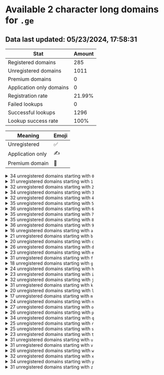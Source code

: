 # Available 2 character long domains for `.ge`

## Data last updated: 05/23/2024, 17:58:31

|Stat|Amount|
|--|--|
|Registered domains|285|
|Unregistered domains|1011|
|Premium domains|0|
|Application only domains|0|
|Registration rate|21.99%|
|Failed lookups|0|
|Successful lookups|1296|
|Lookup success rate|100%|


|Meaning|Emoji|
|--|--|
|Unregistered|:white_check_mark:|
|Application only|:writing_hand:|
|Premium domain|:gem:|

<details>
<summary>34 unregistered domains starting with <bold><code>0</code></bold></summary>

|Type|Domain|
|--|--|
|:white_check_mark:|`01.ge`|
|:white_check_mark:|`02.ge`|
|:white_check_mark:|`03.ge`|
|:white_check_mark:|`04.ge`|
|:white_check_mark:|`05.ge`|
|:white_check_mark:|`06.ge`|
|:white_check_mark:|`07.ge`|
|:white_check_mark:|`09.ge`|
|:white_check_mark:|`0a.ge`|
|:white_check_mark:|`0b.ge`|
|:white_check_mark:|`0c.ge`|
|:white_check_mark:|`0d.ge`|
|:white_check_mark:|`0e.ge`|
|:white_check_mark:|`0f.ge`|
|:white_check_mark:|`0g.ge`|
|:white_check_mark:|`0h.ge`|
|:white_check_mark:|`0i.ge`|
|:white_check_mark:|`0j.ge`|
|:white_check_mark:|`0k.ge`|
|:white_check_mark:|`0l.ge`|
|:white_check_mark:|`0m.ge`|
|:white_check_mark:|`0n.ge`|
|:white_check_mark:|`0o.ge`|
|:white_check_mark:|`0p.ge`|
|:white_check_mark:|`0q.ge`|
|:white_check_mark:|`0r.ge`|
|:white_check_mark:|`0s.ge`|
|:white_check_mark:|`0t.ge`|
|:white_check_mark:|`0u.ge`|
|:white_check_mark:|`0v.ge`|
|:white_check_mark:|`0w.ge`|
|:white_check_mark:|`0x.ge`|
|:white_check_mark:|`0y.ge`|
|:white_check_mark:|`0z.ge`|
</details>
<details>
<summary>31 unregistered domains starting with <bold><code>1</code></bold></summary>

|Type|Domain|
|--|--|
|:white_check_mark:|`13.ge`|
|:white_check_mark:|`14.ge`|
|:white_check_mark:|`15.ge`|
|:white_check_mark:|`16.ge`|
|:white_check_mark:|`18.ge`|
|:white_check_mark:|`19.ge`|
|:white_check_mark:|`1a.ge`|
|:white_check_mark:|`1b.ge`|
|:white_check_mark:|`1d.ge`|
|:white_check_mark:|`1e.ge`|
|:white_check_mark:|`1f.ge`|
|:white_check_mark:|`1g.ge`|
|:white_check_mark:|`1h.ge`|
|:white_check_mark:|`1i.ge`|
|:white_check_mark:|`1j.ge`|
|:white_check_mark:|`1k.ge`|
|:white_check_mark:|`1l.ge`|
|:white_check_mark:|`1m.ge`|
|:white_check_mark:|`1n.ge`|
|:white_check_mark:|`1o.ge`|
|:white_check_mark:|`1p.ge`|
|:white_check_mark:|`1q.ge`|
|:white_check_mark:|`1r.ge`|
|:white_check_mark:|`1s.ge`|
|:white_check_mark:|`1t.ge`|
|:white_check_mark:|`1u.ge`|
|:white_check_mark:|`1v.ge`|
|:white_check_mark:|`1w.ge`|
|:white_check_mark:|`1x.ge`|
|:white_check_mark:|`1y.ge`|
|:white_check_mark:|`1z.ge`|
</details>
<details>
<summary>32 unregistered domains starting with <bold><code>2</code></bold></summary>

|Type|Domain|
|--|--|
|:white_check_mark:|`20.ge`|
|:white_check_mark:|`23.ge`|
|:white_check_mark:|`25.ge`|
|:white_check_mark:|`26.ge`|
|:white_check_mark:|`27.ge`|
|:white_check_mark:|`28.ge`|
|:white_check_mark:|`29.ge`|
|:white_check_mark:|`2a.ge`|
|:white_check_mark:|`2b.ge`|
|:white_check_mark:|`2c.ge`|
|:white_check_mark:|`2d.ge`|
|:white_check_mark:|`2e.ge`|
|:white_check_mark:|`2f.ge`|
|:white_check_mark:|`2g.ge`|
|:white_check_mark:|`2h.ge`|
|:white_check_mark:|`2i.ge`|
|:white_check_mark:|`2j.ge`|
|:white_check_mark:|`2k.ge`|
|:white_check_mark:|`2l.ge`|
|:white_check_mark:|`2m.ge`|
|:white_check_mark:|`2o.ge`|
|:white_check_mark:|`2p.ge`|
|:white_check_mark:|`2q.ge`|
|:white_check_mark:|`2r.ge`|
|:white_check_mark:|`2s.ge`|
|:white_check_mark:|`2t.ge`|
|:white_check_mark:|`2u.ge`|
|:white_check_mark:|`2v.ge`|
|:white_check_mark:|`2w.ge`|
|:white_check_mark:|`2x.ge`|
|:white_check_mark:|`2y.ge`|
|:white_check_mark:|`2z.ge`|
</details>
<details>
<summary>34 unregistered domains starting with <bold><code>3</code></bold></summary>

|Type|Domain|
|--|--|
|:white_check_mark:|`30.ge`|
|:white_check_mark:|`31.ge`|
|:white_check_mark:|`32.ge`|
|:white_check_mark:|`33.ge`|
|:white_check_mark:|`34.ge`|
|:white_check_mark:|`35.ge`|
|:white_check_mark:|`36.ge`|
|:white_check_mark:|`37.ge`|
|:white_check_mark:|`38.ge`|
|:white_check_mark:|`39.ge`|
|:white_check_mark:|`3a.ge`|
|:white_check_mark:|`3b.ge`|
|:white_check_mark:|`3c.ge`|
|:white_check_mark:|`3e.ge`|
|:white_check_mark:|`3f.ge`|
|:white_check_mark:|`3g.ge`|
|:white_check_mark:|`3h.ge`|
|:white_check_mark:|`3i.ge`|
|:white_check_mark:|`3j.ge`|
|:white_check_mark:|`3k.ge`|
|:white_check_mark:|`3l.ge`|
|:white_check_mark:|`3n.ge`|
|:white_check_mark:|`3o.ge`|
|:white_check_mark:|`3p.ge`|
|:white_check_mark:|`3q.ge`|
|:white_check_mark:|`3r.ge`|
|:white_check_mark:|`3s.ge`|
|:white_check_mark:|`3t.ge`|
|:white_check_mark:|`3u.ge`|
|:white_check_mark:|`3v.ge`|
|:white_check_mark:|`3w.ge`|
|:white_check_mark:|`3x.ge`|
|:white_check_mark:|`3y.ge`|
|:white_check_mark:|`3z.ge`|
</details>
<details>
<summary>32 unregistered domains starting with <bold><code>4</code></bold></summary>

|Type|Domain|
|--|--|
|:white_check_mark:|`40.ge`|
|:white_check_mark:|`42.ge`|
|:white_check_mark:|`43.ge`|
|:white_check_mark:|`44.ge`|
|:white_check_mark:|`45.ge`|
|:white_check_mark:|`46.ge`|
|:white_check_mark:|`47.ge`|
|:white_check_mark:|`48.ge`|
|:white_check_mark:|`49.ge`|
|:white_check_mark:|`4a.ge`|
|:white_check_mark:|`4c.ge`|
|:white_check_mark:|`4d.ge`|
|:white_check_mark:|`4e.ge`|
|:white_check_mark:|`4f.ge`|
|:white_check_mark:|`4h.ge`|
|:white_check_mark:|`4i.ge`|
|:white_check_mark:|`4j.ge`|
|:white_check_mark:|`4k.ge`|
|:white_check_mark:|`4m.ge`|
|:white_check_mark:|`4n.ge`|
|:white_check_mark:|`4o.ge`|
|:white_check_mark:|`4p.ge`|
|:white_check_mark:|`4q.ge`|
|:white_check_mark:|`4r.ge`|
|:white_check_mark:|`4s.ge`|
|:white_check_mark:|`4t.ge`|
|:white_check_mark:|`4u.ge`|
|:white_check_mark:|`4v.ge`|
|:white_check_mark:|`4w.ge`|
|:white_check_mark:|`4x.ge`|
|:white_check_mark:|`4y.ge`|
|:white_check_mark:|`4z.ge`|
</details>
<details>
<summary>35 unregistered domains starting with <bold><code>5</code></bold></summary>

|Type|Domain|
|--|--|
|:white_check_mark:|`50.ge`|
|:white_check_mark:|`51.ge`|
|:white_check_mark:|`52.ge`|
|:white_check_mark:|`53.ge`|
|:white_check_mark:|`54.ge`|
|:white_check_mark:|`55.ge`|
|:white_check_mark:|`56.ge`|
|:white_check_mark:|`57.ge`|
|:white_check_mark:|`58.ge`|
|:white_check_mark:|`59.ge`|
|:white_check_mark:|`5a.ge`|
|:white_check_mark:|`5b.ge`|
|:white_check_mark:|`5c.ge`|
|:white_check_mark:|`5d.ge`|
|:white_check_mark:|`5e.ge`|
|:white_check_mark:|`5f.ge`|
|:white_check_mark:|`5h.ge`|
|:white_check_mark:|`5i.ge`|
|:white_check_mark:|`5j.ge`|
|:white_check_mark:|`5k.ge`|
|:white_check_mark:|`5l.ge`|
|:white_check_mark:|`5m.ge`|
|:white_check_mark:|`5n.ge`|
|:white_check_mark:|`5o.ge`|
|:white_check_mark:|`5p.ge`|
|:white_check_mark:|`5q.ge`|
|:white_check_mark:|`5r.ge`|
|:white_check_mark:|`5s.ge`|
|:white_check_mark:|`5t.ge`|
|:white_check_mark:|`5u.ge`|
|:white_check_mark:|`5v.ge`|
|:white_check_mark:|`5w.ge`|
|:white_check_mark:|`5x.ge`|
|:white_check_mark:|`5y.ge`|
|:white_check_mark:|`5z.ge`|
</details>
<details>
<summary>36 unregistered domains starting with <bold><code>6</code></bold></summary>

|Type|Domain|
|--|--|
|:white_check_mark:|`60.ge`|
|:white_check_mark:|`61.ge`|
|:white_check_mark:|`62.ge`|
|:white_check_mark:|`63.ge`|
|:white_check_mark:|`64.ge`|
|:white_check_mark:|`65.ge`|
|:white_check_mark:|`66.ge`|
|:white_check_mark:|`67.ge`|
|:white_check_mark:|`68.ge`|
|:white_check_mark:|`69.ge`|
|:white_check_mark:|`6a.ge`|
|:white_check_mark:|`6b.ge`|
|:white_check_mark:|`6c.ge`|
|:white_check_mark:|`6d.ge`|
|:white_check_mark:|`6e.ge`|
|:white_check_mark:|`6f.ge`|
|:white_check_mark:|`6g.ge`|
|:white_check_mark:|`6h.ge`|
|:white_check_mark:|`6i.ge`|
|:white_check_mark:|`6j.ge`|
|:white_check_mark:|`6k.ge`|
|:white_check_mark:|`6l.ge`|
|:white_check_mark:|`6m.ge`|
|:white_check_mark:|`6n.ge`|
|:white_check_mark:|`6o.ge`|
|:white_check_mark:|`6p.ge`|
|:white_check_mark:|`6q.ge`|
|:white_check_mark:|`6r.ge`|
|:white_check_mark:|`6s.ge`|
|:white_check_mark:|`6t.ge`|
|:white_check_mark:|`6u.ge`|
|:white_check_mark:|`6v.ge`|
|:white_check_mark:|`6w.ge`|
|:white_check_mark:|`6x.ge`|
|:white_check_mark:|`6y.ge`|
|:white_check_mark:|`6z.ge`|
</details>
<details>
<summary>35 unregistered domains starting with <bold><code>7</code></bold></summary>

|Type|Domain|
|--|--|
|:white_check_mark:|`70.ge`|
|:white_check_mark:|`71.ge`|
|:white_check_mark:|`72.ge`|
|:white_check_mark:|`73.ge`|
|:white_check_mark:|`74.ge`|
|:white_check_mark:|`75.ge`|
|:white_check_mark:|`76.ge`|
|:white_check_mark:|`78.ge`|
|:white_check_mark:|`79.ge`|
|:white_check_mark:|`7a.ge`|
|:white_check_mark:|`7b.ge`|
|:white_check_mark:|`7c.ge`|
|:white_check_mark:|`7d.ge`|
|:white_check_mark:|`7e.ge`|
|:white_check_mark:|`7f.ge`|
|:white_check_mark:|`7g.ge`|
|:white_check_mark:|`7h.ge`|
|:white_check_mark:|`7i.ge`|
|:white_check_mark:|`7j.ge`|
|:white_check_mark:|`7k.ge`|
|:white_check_mark:|`7l.ge`|
|:white_check_mark:|`7m.ge`|
|:white_check_mark:|`7n.ge`|
|:white_check_mark:|`7o.ge`|
|:white_check_mark:|`7p.ge`|
|:white_check_mark:|`7q.ge`|
|:white_check_mark:|`7r.ge`|
|:white_check_mark:|`7s.ge`|
|:white_check_mark:|`7t.ge`|
|:white_check_mark:|`7u.ge`|
|:white_check_mark:|`7v.ge`|
|:white_check_mark:|`7w.ge`|
|:white_check_mark:|`7x.ge`|
|:white_check_mark:|`7y.ge`|
|:white_check_mark:|`7z.ge`|
</details>
<details>
<summary>35 unregistered domains starting with <bold><code>8</code></bold></summary>

|Type|Domain|
|--|--|
|:white_check_mark:|`80.ge`|
|:white_check_mark:|`81.ge`|
|:white_check_mark:|`82.ge`|
|:white_check_mark:|`83.ge`|
|:white_check_mark:|`84.ge`|
|:white_check_mark:|`85.ge`|
|:white_check_mark:|`86.ge`|
|:white_check_mark:|`87.ge`|
|:white_check_mark:|`88.ge`|
|:white_check_mark:|`89.ge`|
|:white_check_mark:|`8a.ge`|
|:white_check_mark:|`8b.ge`|
|:white_check_mark:|`8c.ge`|
|:white_check_mark:|`8d.ge`|
|:white_check_mark:|`8e.ge`|
|:white_check_mark:|`8f.ge`|
|:white_check_mark:|`8g.ge`|
|:white_check_mark:|`8h.ge`|
|:white_check_mark:|`8i.ge`|
|:white_check_mark:|`8j.ge`|
|:white_check_mark:|`8l.ge`|
|:white_check_mark:|`8m.ge`|
|:white_check_mark:|`8n.ge`|
|:white_check_mark:|`8o.ge`|
|:white_check_mark:|`8p.ge`|
|:white_check_mark:|`8q.ge`|
|:white_check_mark:|`8r.ge`|
|:white_check_mark:|`8s.ge`|
|:white_check_mark:|`8t.ge`|
|:white_check_mark:|`8u.ge`|
|:white_check_mark:|`8v.ge`|
|:white_check_mark:|`8w.ge`|
|:white_check_mark:|`8x.ge`|
|:white_check_mark:|`8y.ge`|
|:white_check_mark:|`8z.ge`|
</details>
<details>
<summary>36 unregistered domains starting with <bold><code>9</code></bold></summary>

|Type|Domain|
|--|--|
|:white_check_mark:|`90.ge`|
|:white_check_mark:|`91.ge`|
|:white_check_mark:|`92.ge`|
|:white_check_mark:|`93.ge`|
|:white_check_mark:|`94.ge`|
|:white_check_mark:|`95.ge`|
|:white_check_mark:|`96.ge`|
|:white_check_mark:|`97.ge`|
|:white_check_mark:|`98.ge`|
|:white_check_mark:|`99.ge`|
|:white_check_mark:|`9a.ge`|
|:white_check_mark:|`9b.ge`|
|:white_check_mark:|`9c.ge`|
|:white_check_mark:|`9d.ge`|
|:white_check_mark:|`9e.ge`|
|:white_check_mark:|`9f.ge`|
|:white_check_mark:|`9g.ge`|
|:white_check_mark:|`9h.ge`|
|:white_check_mark:|`9i.ge`|
|:white_check_mark:|`9j.ge`|
|:white_check_mark:|`9k.ge`|
|:white_check_mark:|`9l.ge`|
|:white_check_mark:|`9m.ge`|
|:white_check_mark:|`9n.ge`|
|:white_check_mark:|`9o.ge`|
|:white_check_mark:|`9p.ge`|
|:white_check_mark:|`9q.ge`|
|:white_check_mark:|`9r.ge`|
|:white_check_mark:|`9s.ge`|
|:white_check_mark:|`9t.ge`|
|:white_check_mark:|`9u.ge`|
|:white_check_mark:|`9v.ge`|
|:white_check_mark:|`9w.ge`|
|:white_check_mark:|`9x.ge`|
|:white_check_mark:|`9y.ge`|
|:white_check_mark:|`9z.ge`|
</details>
<details>
<summary>16 unregistered domains starting with <bold><code>a</code></bold></summary>

|Type|Domain|
|--|--|
|:white_check_mark:|`a0.ge`|
|:white_check_mark:|`a2.ge`|
|:white_check_mark:|`a3.ge`|
|:white_check_mark:|`a4.ge`|
|:white_check_mark:|`a5.ge`|
|:white_check_mark:|`a6.ge`|
|:white_check_mark:|`a7.ge`|
|:white_check_mark:|`a8.ge`|
|:white_check_mark:|`a9.ge`|
|:white_check_mark:|`ae.ge`|
|:white_check_mark:|`aj.ge`|
|:white_check_mark:|`al.ge`|
|:white_check_mark:|`aw.ge`|
|:white_check_mark:|`ax.ge`|
|:white_check_mark:|`ay.ge`|
|:white_check_mark:|`az.ge`|
</details>
<details>
<summary>21 unregistered domains starting with <bold><code>b</code></bold></summary>

|Type|Domain|
|--|--|
|:white_check_mark:|`b0.ge`|
|:white_check_mark:|`b1.ge`|
|:white_check_mark:|`b2.ge`|
|:white_check_mark:|`b3.ge`|
|:white_check_mark:|`b4.ge`|
|:white_check_mark:|`b5.ge`|
|:white_check_mark:|`b6.ge`|
|:white_check_mark:|`b7.ge`|
|:white_check_mark:|`b8.ge`|
|:white_check_mark:|`b9.ge`|
|:white_check_mark:|`ba.ge`|
|:white_check_mark:|`bd.ge`|
|:white_check_mark:|`bj.ge`|
|:white_check_mark:|`bk.ge`|
|:white_check_mark:|`bq.ge`|
|:white_check_mark:|`bu.ge`|
|:white_check_mark:|`bv.ge`|
|:white_check_mark:|`bw.ge`|
|:white_check_mark:|`bx.ge`|
|:white_check_mark:|`by.ge`|
|:white_check_mark:|`bz.ge`|
</details>
<details>
<summary>20 unregistered domains starting with <bold><code>c</code></bold></summary>

|Type|Domain|
|--|--|
|:white_check_mark:|`c0.ge`|
|:white_check_mark:|`c2.ge`|
|:white_check_mark:|`c3.ge`|
|:white_check_mark:|`c4.ge`|
|:white_check_mark:|`c5.ge`|
|:white_check_mark:|`c6.ge`|
|:white_check_mark:|`c7.ge`|
|:white_check_mark:|`c8.ge`|
|:white_check_mark:|`cd.ge`|
|:white_check_mark:|`cf.ge`|
|:white_check_mark:|`ci.ge`|
|:white_check_mark:|`cj.ge`|
|:white_check_mark:|`cn.ge`|
|:white_check_mark:|`cq.ge`|
|:white_check_mark:|`cr.ge`|
|:white_check_mark:|`cu.ge`|
|:white_check_mark:|`cw.ge`|
|:white_check_mark:|`cx.ge`|
|:white_check_mark:|`cy.ge`|
|:white_check_mark:|`cz.ge`|
</details>
<details>
<summary>26 unregistered domains starting with <bold><code>d</code></bold></summary>

|Type|Domain|
|--|--|
|:white_check_mark:|`d0.ge`|
|:white_check_mark:|`d1.ge`|
|:white_check_mark:|`d2.ge`|
|:white_check_mark:|`d3.ge`|
|:white_check_mark:|`d4.ge`|
|:white_check_mark:|`d5.ge`|
|:white_check_mark:|`d6.ge`|
|:white_check_mark:|`d7.ge`|
|:white_check_mark:|`d8.ge`|
|:white_check_mark:|`d9.ge`|
|:white_check_mark:|`db.ge`|
|:white_check_mark:|`de.ge`|
|:white_check_mark:|`df.ge`|
|:white_check_mark:|`dg.ge`|
|:white_check_mark:|`dh.ge`|
|:white_check_mark:|`dj.ge`|
|:white_check_mark:|`dn.ge`|
|:white_check_mark:|`dq.ge`|
|:white_check_mark:|`dr.ge`|
|:white_check_mark:|`dt.ge`|
|:white_check_mark:|`du.ge`|
|:white_check_mark:|`dv.ge`|
|:white_check_mark:|`dw.ge`|
|:white_check_mark:|`dx.ge`|
|:white_check_mark:|`dy.ge`|
|:white_check_mark:|`dz.ge`|
</details>
<details>
<summary>23 unregistered domains starting with <bold><code>e</code></bold></summary>

|Type|Domain|
|--|--|
|:white_check_mark:|`e0.ge`|
|:white_check_mark:|`e1.ge`|
|:white_check_mark:|`e2.ge`|
|:white_check_mark:|`e3.ge`|
|:white_check_mark:|`e5.ge`|
|:white_check_mark:|`e6.ge`|
|:white_check_mark:|`e7.ge`|
|:white_check_mark:|`e8.ge`|
|:white_check_mark:|`e9.ge`|
|:white_check_mark:|`ea.ge`|
|:white_check_mark:|`ef.ge`|
|:white_check_mark:|`ei.ge`|
|:white_check_mark:|`ej.ge`|
|:white_check_mark:|`ek.ge`|
|:white_check_mark:|`en.ge`|
|:white_check_mark:|`eo.ge`|
|:white_check_mark:|`ep.ge`|
|:white_check_mark:|`eq.ge`|
|:white_check_mark:|`er.ge`|
|:white_check_mark:|`ew.ge`|
|:white_check_mark:|`ex.ge`|
|:white_check_mark:|`ey.ge`|
|:white_check_mark:|`ez.ge`|
</details>
<details>
<summary>31 unregistered domains starting with <bold><code>f</code></bold></summary>

|Type|Domain|
|--|--|
|:white_check_mark:|`f0.ge`|
|:white_check_mark:|`f1.ge`|
|:white_check_mark:|`f2.ge`|
|:white_check_mark:|`f3.ge`|
|:white_check_mark:|`f4.ge`|
|:white_check_mark:|`f5.ge`|
|:white_check_mark:|`f6.ge`|
|:white_check_mark:|`f7.ge`|
|:white_check_mark:|`f8.ge`|
|:white_check_mark:|`f9.ge`|
|:white_check_mark:|`fa.ge`|
|:white_check_mark:|`fc.ge`|
|:white_check_mark:|`fd.ge`|
|:white_check_mark:|`fg.ge`|
|:white_check_mark:|`fh.ge`|
|:white_check_mark:|`fj.ge`|
|:white_check_mark:|`fk.ge`|
|:white_check_mark:|`fl.ge`|
|:white_check_mark:|`fm.ge`|
|:white_check_mark:|`fn.ge`|
|:white_check_mark:|`fo.ge`|
|:white_check_mark:|`fp.ge`|
|:white_check_mark:|`fq.ge`|
|:white_check_mark:|`fr.ge`|
|:white_check_mark:|`fs.ge`|
|:white_check_mark:|`ft.ge`|
|:white_check_mark:|`fu.ge`|
|:white_check_mark:|`fv.ge`|
|:white_check_mark:|`fw.ge`|
|:white_check_mark:|`fy.ge`|
|:white_check_mark:|`fz.ge`|
</details>
<details>
<summary>18 unregistered domains starting with <bold><code>g</code></bold></summary>

|Type|Domain|
|--|--|
|:white_check_mark:|`g0.ge`|
|:white_check_mark:|`g1.ge`|
|:white_check_mark:|`g4.ge`|
|:white_check_mark:|`g5.ge`|
|:white_check_mark:|`g6.ge`|
|:white_check_mark:|`g7.ge`|
|:white_check_mark:|`g8.ge`|
|:white_check_mark:|`g9.ge`|
|:white_check_mark:|`gf.ge`|
|:white_check_mark:|`gi.ge`|
|:white_check_mark:|`gj.ge`|
|:white_check_mark:|`gk.ge`|
|:white_check_mark:|`gq.ge`|
|:white_check_mark:|`gv.ge`|
|:white_check_mark:|`gw.ge`|
|:white_check_mark:|`gx.ge`|
|:white_check_mark:|`gy.ge`|
|:white_check_mark:|`gz.ge`|
</details>
<details>
<summary>24 unregistered domains starting with <bold><code>h</code></bold></summary>

|Type|Domain|
|--|--|
|:white_check_mark:|`h0.ge`|
|:white_check_mark:|`h1.ge`|
|:white_check_mark:|`h2.ge`|
|:white_check_mark:|`h3.ge`|
|:white_check_mark:|`h4.ge`|
|:white_check_mark:|`h5.ge`|
|:white_check_mark:|`h6.ge`|
|:white_check_mark:|`h7.ge`|
|:white_check_mark:|`h8.ge`|
|:white_check_mark:|`h9.ge`|
|:white_check_mark:|`hb.ge`|
|:white_check_mark:|`hc.ge`|
|:white_check_mark:|`hd.ge`|
|:white_check_mark:|`he.ge`|
|:white_check_mark:|`hf.ge`|
|:white_check_mark:|`hj.ge`|
|:white_check_mark:|`hn.ge`|
|:white_check_mark:|`ho.ge`|
|:white_check_mark:|`ht.ge`|
|:white_check_mark:|`hv.ge`|
|:white_check_mark:|`hw.ge`|
|:white_check_mark:|`hx.ge`|
|:white_check_mark:|`hy.ge`|
|:white_check_mark:|`hz.ge`|
</details>
<details>
<summary>23 unregistered domains starting with <bold><code>i</code></bold></summary>

|Type|Domain|
|--|--|
|:white_check_mark:|`i0.ge`|
|:white_check_mark:|`i1.ge`|
|:white_check_mark:|`i2.ge`|
|:white_check_mark:|`i3.ge`|
|:white_check_mark:|`i4.ge`|
|:white_check_mark:|`i5.ge`|
|:white_check_mark:|`i6.ge`|
|:white_check_mark:|`i7.ge`|
|:white_check_mark:|`i8.ge`|
|:white_check_mark:|`i9.ge`|
|:white_check_mark:|`ia.ge`|
|:white_check_mark:|`ie.ge`|
|:white_check_mark:|`if.ge`|
|:white_check_mark:|`ih.ge`|
|:white_check_mark:|`ii.ge`|
|:white_check_mark:|`ik.ge`|
|:white_check_mark:|`il.ge`|
|:white_check_mark:|`ip.ge`|
|:white_check_mark:|`iu.ge`|
|:white_check_mark:|`iv.ge`|
|:white_check_mark:|`ix.ge`|
|:white_check_mark:|`iy.ge`|
|:white_check_mark:|`iz.ge`|
</details>
<details>
<summary>32 unregistered domains starting with <bold><code>j</code></bold></summary>

|Type|Domain|
|--|--|
|:white_check_mark:|`j0.ge`|
|:white_check_mark:|`j1.ge`|
|:white_check_mark:|`j2.ge`|
|:white_check_mark:|`j3.ge`|
|:white_check_mark:|`j4.ge`|
|:white_check_mark:|`j5.ge`|
|:white_check_mark:|`j6.ge`|
|:white_check_mark:|`j7.ge`|
|:white_check_mark:|`j8.ge`|
|:white_check_mark:|`j9.ge`|
|:white_check_mark:|`ja.ge`|
|:white_check_mark:|`je.ge`|
|:white_check_mark:|`jg.ge`|
|:white_check_mark:|`jh.ge`|
|:white_check_mark:|`ji.ge`|
|:white_check_mark:|`jj.ge`|
|:white_check_mark:|`jk.ge`|
|:white_check_mark:|`jl.ge`|
|:white_check_mark:|`jm.ge`|
|:white_check_mark:|`jn.ge`|
|:white_check_mark:|`jo.ge`|
|:white_check_mark:|`jp.ge`|
|:white_check_mark:|`jq.ge`|
|:white_check_mark:|`jr.ge`|
|:white_check_mark:|`js.ge`|
|:white_check_mark:|`jt.ge`|
|:white_check_mark:|`ju.ge`|
|:white_check_mark:|`jv.ge`|
|:white_check_mark:|`jw.ge`|
|:white_check_mark:|`jx.ge`|
|:white_check_mark:|`jy.ge`|
|:white_check_mark:|`jz.ge`|
</details>
<details>
<summary>31 unregistered domains starting with <bold><code>k</code></bold></summary>

|Type|Domain|
|--|--|
|:white_check_mark:|`k0.ge`|
|:white_check_mark:|`k1.ge`|
|:white_check_mark:|`k3.ge`|
|:white_check_mark:|`k4.ge`|
|:white_check_mark:|`k5.ge`|
|:white_check_mark:|`k6.ge`|
|:white_check_mark:|`k7.ge`|
|:white_check_mark:|`k8.ge`|
|:white_check_mark:|`k9.ge`|
|:white_check_mark:|`kb.ge`|
|:white_check_mark:|`kc.ge`|
|:white_check_mark:|`kd.ge`|
|:white_check_mark:|`ke.ge`|
|:white_check_mark:|`kf.ge`|
|:white_check_mark:|`kg.ge`|
|:white_check_mark:|`kh.ge`|
|:white_check_mark:|`kj.ge`|
|:white_check_mark:|`kl.ge`|
|:white_check_mark:|`km.ge`|
|:white_check_mark:|`kn.ge`|
|:white_check_mark:|`ko.ge`|
|:white_check_mark:|`kp.ge`|
|:white_check_mark:|`kq.ge`|
|:white_check_mark:|`kr.ge`|
|:white_check_mark:|`ks.ge`|
|:white_check_mark:|`kt.ge`|
|:white_check_mark:|`ku.ge`|
|:white_check_mark:|`kv.ge`|
|:white_check_mark:|`kx.ge`|
|:white_check_mark:|`ky.ge`|
|:white_check_mark:|`kz.ge`|
</details>
<details>
<summary>20 unregistered domains starting with <bold><code>l</code></bold></summary>

|Type|Domain|
|--|--|
|:white_check_mark:|`l0.ge`|
|:white_check_mark:|`l1.ge`|
|:white_check_mark:|`l2.ge`|
|:white_check_mark:|`l4.ge`|
|:white_check_mark:|`l5.ge`|
|:white_check_mark:|`l6.ge`|
|:white_check_mark:|`l7.ge`|
|:white_check_mark:|`l8.ge`|
|:white_check_mark:|`l9.ge`|
|:white_check_mark:|`lf.ge`|
|:white_check_mark:|`lg.ge`|
|:white_check_mark:|`lh.ge`|
|:white_check_mark:|`li.ge`|
|:white_check_mark:|`lj.ge`|
|:white_check_mark:|`lq.ge`|
|:white_check_mark:|`ls.ge`|
|:white_check_mark:|`lt.ge`|
|:white_check_mark:|`lu.ge`|
|:white_check_mark:|`ly.ge`|
|:white_check_mark:|`lz.ge`|
</details>
<details>
<summary>17 unregistered domains starting with <bold><code>m</code></bold></summary>

|Type|Domain|
|--|--|
|:white_check_mark:|`m0.ge`|
|:white_check_mark:|`m1.ge`|
|:white_check_mark:|`m4.ge`|
|:white_check_mark:|`m5.ge`|
|:white_check_mark:|`m6.ge`|
|:white_check_mark:|`m8.ge`|
|:white_check_mark:|`m9.ge`|
|:white_check_mark:|`mg.ge`|
|:white_check_mark:|`mj.ge`|
|:white_check_mark:|`mk.ge`|
|:white_check_mark:|`ml.ge`|
|:white_check_mark:|`mo.ge`|
|:white_check_mark:|`mq.ge`|
|:white_check_mark:|`mu.ge`|
|:white_check_mark:|`mv.ge`|
|:white_check_mark:|`mx.ge`|
|:white_check_mark:|`mz.ge`|
</details>
<details>
<summary>24 unregistered domains starting with <bold><code>n</code></bold></summary>

|Type|Domain|
|--|--|
|:white_check_mark:|`n0.ge`|
|:white_check_mark:|`n2.ge`|
|:white_check_mark:|`n3.ge`|
|:white_check_mark:|`n4.ge`|
|:white_check_mark:|`n5.ge`|
|:white_check_mark:|`n6.ge`|
|:white_check_mark:|`n7.ge`|
|:white_check_mark:|`n8.ge`|
|:white_check_mark:|`n9.ge`|
|:white_check_mark:|`nb.ge`|
|:white_check_mark:|`ne.ge`|
|:white_check_mark:|`ni.ge`|
|:white_check_mark:|`nj.ge`|
|:white_check_mark:|`nk.ge`|
|:white_check_mark:|`nl.ge`|
|:white_check_mark:|`nm.ge`|
|:white_check_mark:|`np.ge`|
|:white_check_mark:|`nq.ge`|
|:white_check_mark:|`nu.ge`|
|:white_check_mark:|`nv.ge`|
|:white_check_mark:|`nw.ge`|
|:white_check_mark:|`nx.ge`|
|:white_check_mark:|`ny.ge`|
|:white_check_mark:|`nz.ge`|
</details>
<details>
<summary>27 unregistered domains starting with <bold><code>o</code></bold></summary>

|Type|Domain|
|--|--|
|:white_check_mark:|`o0.ge`|
|:white_check_mark:|`o1.ge`|
|:white_check_mark:|`o3.ge`|
|:white_check_mark:|`o4.ge`|
|:white_check_mark:|`o5.ge`|
|:white_check_mark:|`o6.ge`|
|:white_check_mark:|`o7.ge`|
|:white_check_mark:|`o8.ge`|
|:white_check_mark:|`o9.ge`|
|:white_check_mark:|`oa.ge`|
|:white_check_mark:|`ob.ge`|
|:white_check_mark:|`oc.ge`|
|:white_check_mark:|`oe.ge`|
|:white_check_mark:|`of.ge`|
|:white_check_mark:|`oh.ge`|
|:white_check_mark:|`oi.ge`|
|:white_check_mark:|`oj.ge`|
|:white_check_mark:|`op.ge`|
|:white_check_mark:|`oq.ge`|
|:white_check_mark:|`or.ge`|
|:white_check_mark:|`os.ge`|
|:white_check_mark:|`ot.ge`|
|:white_check_mark:|`ou.ge`|
|:white_check_mark:|`ov.ge`|
|:white_check_mark:|`ow.ge`|
|:white_check_mark:|`oy.ge`|
|:white_check_mark:|`oz.ge`|
</details>
<details>
<summary>26 unregistered domains starting with <bold><code>p</code></bold></summary>

|Type|Domain|
|--|--|
|:white_check_mark:|`p0.ge`|
|:white_check_mark:|`p1.ge`|
|:white_check_mark:|`p2.ge`|
|:white_check_mark:|`p3.ge`|
|:white_check_mark:|`p4.ge`|
|:white_check_mark:|`p5.ge`|
|:white_check_mark:|`p6.ge`|
|:white_check_mark:|`p7.ge`|
|:white_check_mark:|`p8.ge`|
|:white_check_mark:|`p9.ge`|
|:white_check_mark:|`pc.ge`|
|:white_check_mark:|`pe.ge`|
|:white_check_mark:|`pf.ge`|
|:white_check_mark:|`pg.ge`|
|:white_check_mark:|`pi.ge`|
|:white_check_mark:|`pk.ge`|
|:white_check_mark:|`pl.ge`|
|:white_check_mark:|`pn.ge`|
|:white_check_mark:|`pq.ge`|
|:white_check_mark:|`pt.ge`|
|:white_check_mark:|`pu.ge`|
|:white_check_mark:|`pv.ge`|
|:white_check_mark:|`pw.ge`|
|:white_check_mark:|`px.ge`|
|:white_check_mark:|`py.ge`|
|:white_check_mark:|`pz.ge`|
</details>
<details>
<summary>34 unregistered domains starting with <bold><code>q</code></bold></summary>

|Type|Domain|
|--|--|
|:white_check_mark:|`q0.ge`|
|:white_check_mark:|`q1.ge`|
|:white_check_mark:|`q2.ge`|
|:white_check_mark:|`q3.ge`|
|:white_check_mark:|`q4.ge`|
|:white_check_mark:|`q5.ge`|
|:white_check_mark:|`q6.ge`|
|:white_check_mark:|`q7.ge`|
|:white_check_mark:|`q8.ge`|
|:white_check_mark:|`q9.ge`|
|:white_check_mark:|`qa.ge`|
|:white_check_mark:|`qb.ge`|
|:white_check_mark:|`qc.ge`|
|:white_check_mark:|`qd.ge`|
|:white_check_mark:|`qe.ge`|
|:white_check_mark:|`qf.ge`|
|:white_check_mark:|`qg.ge`|
|:white_check_mark:|`qh.ge`|
|:white_check_mark:|`qi.ge`|
|:white_check_mark:|`qj.ge`|
|:white_check_mark:|`qk.ge`|
|:white_check_mark:|`ql.ge`|
|:white_check_mark:|`qm.ge`|
|:white_check_mark:|`qn.ge`|
|:white_check_mark:|`qo.ge`|
|:white_check_mark:|`qp.ge`|
|:white_check_mark:|`qq.ge`|
|:white_check_mark:|`qs.ge`|
|:white_check_mark:|`qu.ge`|
|:white_check_mark:|`qv.ge`|
|:white_check_mark:|`qw.ge`|
|:white_check_mark:|`qx.ge`|
|:white_check_mark:|`qy.ge`|
|:white_check_mark:|`qz.ge`|
</details>
<details>
<summary>25 unregistered domains starting with <bold><code>r</code></bold></summary>

|Type|Domain|
|--|--|
|:white_check_mark:|`r0.ge`|
|:white_check_mark:|`r1.ge`|
|:white_check_mark:|`r3.ge`|
|:white_check_mark:|`r4.ge`|
|:white_check_mark:|`r5.ge`|
|:white_check_mark:|`r6.ge`|
|:white_check_mark:|`r7.ge`|
|:white_check_mark:|`r8.ge`|
|:white_check_mark:|`r9.ge`|
|:white_check_mark:|`rd.ge`|
|:white_check_mark:|`rf.ge`|
|:white_check_mark:|`rh.ge`|
|:white_check_mark:|`rj.ge`|
|:white_check_mark:|`rl.ge`|
|:white_check_mark:|`rm.ge`|
|:white_check_mark:|`rn.ge`|
|:white_check_mark:|`ro.ge`|
|:white_check_mark:|`rp.ge`|
|:white_check_mark:|`rq.ge`|
|:white_check_mark:|`rt.ge`|
|:white_check_mark:|`ru.ge`|
|:white_check_mark:|`rv.ge`|
|:white_check_mark:|`rw.ge`|
|:white_check_mark:|`ry.ge`|
|:white_check_mark:|`rz.ge`|
</details>
<details>
<summary>25 unregistered domains starting with <bold><code>s</code></bold></summary>

|Type|Domain|
|--|--|
|:white_check_mark:|`s0.ge`|
|:white_check_mark:|`s1.ge`|
|:white_check_mark:|`s2.ge`|
|:white_check_mark:|`s3.ge`|
|:white_check_mark:|`s5.ge`|
|:white_check_mark:|`s6.ge`|
|:white_check_mark:|`s7.ge`|
|:white_check_mark:|`s8.ge`|
|:white_check_mark:|`s9.ge`|
|:white_check_mark:|`sc.ge`|
|:white_check_mark:|`se.ge`|
|:white_check_mark:|`sh.ge`|
|:white_check_mark:|`si.ge`|
|:white_check_mark:|`sj.ge`|
|:white_check_mark:|`sk.ge`|
|:white_check_mark:|`sn.ge`|
|:white_check_mark:|`sp.ge`|
|:white_check_mark:|`sq.ge`|
|:white_check_mark:|`st.ge`|
|:white_check_mark:|`su.ge`|
|:white_check_mark:|`sv.ge`|
|:white_check_mark:|`sw.ge`|
|:white_check_mark:|`sx.ge`|
|:white_check_mark:|`sy.ge`|
|:white_check_mark:|`sz.ge`|
</details>
<details>
<summary>23 unregistered domains starting with <bold><code>t</code></bold></summary>

|Type|Domain|
|--|--|
|:white_check_mark:|`t0.ge`|
|:white_check_mark:|`t1.ge`|
|:white_check_mark:|`t2.ge`|
|:white_check_mark:|`t3.ge`|
|:white_check_mark:|`t4.ge`|
|:white_check_mark:|`t5.ge`|
|:white_check_mark:|`t6.ge`|
|:white_check_mark:|`t7.ge`|
|:white_check_mark:|`t8.ge`|
|:white_check_mark:|`t9.ge`|
|:white_check_mark:|`tf.ge`|
|:white_check_mark:|`th.ge`|
|:white_check_mark:|`ti.ge`|
|:white_check_mark:|`tj.ge`|
|:white_check_mark:|`tk.ge`|
|:white_check_mark:|`tn.ge`|
|:white_check_mark:|`to.ge`|
|:white_check_mark:|`tq.ge`|
|:white_check_mark:|`ts.ge`|
|:white_check_mark:|`tu.ge`|
|:white_check_mark:|`tw.ge`|
|:white_check_mark:|`ty.ge`|
|:white_check_mark:|`tz.ge`|
</details>
<details>
<summary>31 unregistered domains starting with <bold><code>u</code></bold></summary>

|Type|Domain|
|--|--|
|:white_check_mark:|`u0.ge`|
|:white_check_mark:|`u1.ge`|
|:white_check_mark:|`u2.ge`|
|:white_check_mark:|`u3.ge`|
|:white_check_mark:|`u4.ge`|
|:white_check_mark:|`u5.ge`|
|:white_check_mark:|`u6.ge`|
|:white_check_mark:|`u7.ge`|
|:white_check_mark:|`u8.ge`|
|:white_check_mark:|`u9.ge`|
|:white_check_mark:|`ua.ge`|
|:white_check_mark:|`uc.ge`|
|:white_check_mark:|`ud.ge`|
|:white_check_mark:|`ue.ge`|
|:white_check_mark:|`uf.ge`|
|:white_check_mark:|`ug.ge`|
|:white_check_mark:|`uh.ge`|
|:white_check_mark:|`ui.ge`|
|:white_check_mark:|`uj.ge`|
|:white_check_mark:|`uk.ge`|
|:white_check_mark:|`ul.ge`|
|:white_check_mark:|`um.ge`|
|:white_check_mark:|`uo.ge`|
|:white_check_mark:|`up.ge`|
|:white_check_mark:|`uq.ge`|
|:white_check_mark:|`ut.ge`|
|:white_check_mark:|`uu.ge`|
|:white_check_mark:|`uv.ge`|
|:white_check_mark:|`uw.ge`|
|:white_check_mark:|`uy.ge`|
|:white_check_mark:|`uz.ge`|
</details>
<details>
<summary>31 unregistered domains starting with <bold><code>v</code></bold></summary>

|Type|Domain|
|--|--|
|:white_check_mark:|`v0.ge`|
|:white_check_mark:|`v1.ge`|
|:white_check_mark:|`v2.ge`|
|:white_check_mark:|`v3.ge`|
|:white_check_mark:|`v4.ge`|
|:white_check_mark:|`v5.ge`|
|:white_check_mark:|`v6.ge`|
|:white_check_mark:|`v7.ge`|
|:white_check_mark:|`v8.ge`|
|:white_check_mark:|`v9.ge`|
|:white_check_mark:|`va.ge`|
|:white_check_mark:|`vb.ge`|
|:white_check_mark:|`vc.ge`|
|:white_check_mark:|`vd.ge`|
|:white_check_mark:|`vf.ge`|
|:white_check_mark:|`vg.ge`|
|:white_check_mark:|`vh.ge`|
|:white_check_mark:|`vi.ge`|
|:white_check_mark:|`vj.ge`|
|:white_check_mark:|`vk.ge`|
|:white_check_mark:|`vl.ge`|
|:white_check_mark:|`vn.ge`|
|:white_check_mark:|`vo.ge`|
|:white_check_mark:|`vp.ge`|
|:white_check_mark:|`vq.ge`|
|:white_check_mark:|`vt.ge`|
|:white_check_mark:|`vu.ge`|
|:white_check_mark:|`vv.ge`|
|:white_check_mark:|`vx.ge`|
|:white_check_mark:|`vy.ge`|
|:white_check_mark:|`vz.ge`|
</details>
<details>
<summary>26 unregistered domains starting with <bold><code>w</code></bold></summary>

|Type|Domain|
|--|--|
|:white_check_mark:|`w0.ge`|
|:white_check_mark:|`w1.ge`|
|:white_check_mark:|`w3.ge`|
|:white_check_mark:|`w4.ge`|
|:white_check_mark:|`w5.ge`|
|:white_check_mark:|`w6.ge`|
|:white_check_mark:|`w7.ge`|
|:white_check_mark:|`w9.ge`|
|:white_check_mark:|`wb.ge`|
|:white_check_mark:|`wc.ge`|
|:white_check_mark:|`wd.ge`|
|:white_check_mark:|`we.ge`|
|:white_check_mark:|`wf.ge`|
|:white_check_mark:|`wg.ge`|
|:white_check_mark:|`wj.ge`|
|:white_check_mark:|`wl.ge`|
|:white_check_mark:|`wn.ge`|
|:white_check_mark:|`wo.ge`|
|:white_check_mark:|`wp.ge`|
|:white_check_mark:|`wq.ge`|
|:white_check_mark:|`wr.ge`|
|:white_check_mark:|`ws.ge`|
|:white_check_mark:|`wu.ge`|
|:white_check_mark:|`wx.ge`|
|:white_check_mark:|`wy.ge`|
|:white_check_mark:|`wz.ge`|
</details>
<details>
<summary>32 unregistered domains starting with <bold><code>x</code></bold></summary>

|Type|Domain|
|--|--|
|:white_check_mark:|`x0.ge`|
|:white_check_mark:|`x1.ge`|
|:white_check_mark:|`x3.ge`|
|:white_check_mark:|`x4.ge`|
|:white_check_mark:|`x5.ge`|
|:white_check_mark:|`x6.ge`|
|:white_check_mark:|`x7.ge`|
|:white_check_mark:|`x8.ge`|
|:white_check_mark:|`x9.ge`|
|:white_check_mark:|`xa.ge`|
|:white_check_mark:|`xb.ge`|
|:white_check_mark:|`xc.ge`|
|:white_check_mark:|`xd.ge`|
|:white_check_mark:|`xe.ge`|
|:white_check_mark:|`xf.ge`|
|:white_check_mark:|`xg.ge`|
|:white_check_mark:|`xh.ge`|
|:white_check_mark:|`xi.ge`|
|:white_check_mark:|`xj.ge`|
|:white_check_mark:|`xk.ge`|
|:white_check_mark:|`xm.ge`|
|:white_check_mark:|`xn.ge`|
|:white_check_mark:|`xo.ge`|
|:white_check_mark:|`xq.ge`|
|:white_check_mark:|`xr.ge`|
|:white_check_mark:|`xs.ge`|
|:white_check_mark:|`xt.ge`|
|:white_check_mark:|`xv.ge`|
|:white_check_mark:|`xw.ge`|
|:white_check_mark:|`xx.ge`|
|:white_check_mark:|`xy.ge`|
|:white_check_mark:|`xz.ge`|
</details>
<details>
<summary>34 unregistered domains starting with <bold><code>y</code></bold></summary>

|Type|Domain|
|--|--|
|:white_check_mark:|`y0.ge`|
|:white_check_mark:|`y1.ge`|
|:white_check_mark:|`y2.ge`|
|:white_check_mark:|`y3.ge`|
|:white_check_mark:|`y4.ge`|
|:white_check_mark:|`y5.ge`|
|:white_check_mark:|`y6.ge`|
|:white_check_mark:|`y7.ge`|
|:white_check_mark:|`y8.ge`|
|:white_check_mark:|`y9.ge`|
|:white_check_mark:|`ya.ge`|
|:white_check_mark:|`yb.ge`|
|:white_check_mark:|`yc.ge`|
|:white_check_mark:|`yd.ge`|
|:white_check_mark:|`ye.ge`|
|:white_check_mark:|`yf.ge`|
|:white_check_mark:|`yh.ge`|
|:white_check_mark:|`yi.ge`|
|:white_check_mark:|`yj.ge`|
|:white_check_mark:|`yk.ge`|
|:white_check_mark:|`yl.ge`|
|:white_check_mark:|`ym.ge`|
|:white_check_mark:|`yn.ge`|
|:white_check_mark:|`yo.ge`|
|:white_check_mark:|`yp.ge`|
|:white_check_mark:|`yq.ge`|
|:white_check_mark:|`yr.ge`|
|:white_check_mark:|`ys.ge`|
|:white_check_mark:|`yt.ge`|
|:white_check_mark:|`yv.ge`|
|:white_check_mark:|`yw.ge`|
|:white_check_mark:|`yx.ge`|
|:white_check_mark:|`yy.ge`|
|:white_check_mark:|`yz.ge`|
</details>
<details>
<summary>31 unregistered domains starting with <bold><code>z</code></bold></summary>

|Type|Domain|
|--|--|
|:white_check_mark:|`z0.ge`|
|:white_check_mark:|`z1.ge`|
|:white_check_mark:|`z2.ge`|
|:white_check_mark:|`z3.ge`|
|:white_check_mark:|`z4.ge`|
|:white_check_mark:|`z5.ge`|
|:white_check_mark:|`z6.ge`|
|:white_check_mark:|`z7.ge`|
|:white_check_mark:|`z8.ge`|
|:white_check_mark:|`z9.ge`|
|:white_check_mark:|`za.ge`|
|:white_check_mark:|`zb.ge`|
|:white_check_mark:|`zc.ge`|
|:white_check_mark:|`zd.ge`|
|:white_check_mark:|`zg.ge`|
|:white_check_mark:|`zh.ge`|
|:white_check_mark:|`zi.ge`|
|:white_check_mark:|`zj.ge`|
|:white_check_mark:|`zk.ge`|
|:white_check_mark:|`zm.ge`|
|:white_check_mark:|`zn.ge`|
|:white_check_mark:|`zp.ge`|
|:white_check_mark:|`zq.ge`|
|:white_check_mark:|`zr.ge`|
|:white_check_mark:|`zs.ge`|
|:white_check_mark:|`zt.ge`|
|:white_check_mark:|`zu.ge`|
|:white_check_mark:|`zv.ge`|
|:white_check_mark:|`zw.ge`|
|:white_check_mark:|`zy.ge`|
|:white_check_mark:|`zz.ge`|
</details>